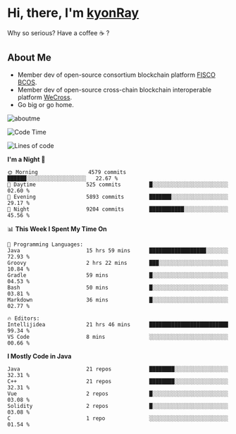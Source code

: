 # Hi, there, I'm [kyonRay](https://kyonRay.github.io)

Why so serious? Have a coffee ☕️ ?

## About Me

- Member dev of open-source consortium blockchain platform [FISCO BCOS](https://github.com/FISCO-BCOS).
- Member dev of open-source cross-chain blockchain interoperable platform [WeCross](https://github.com/WeBankBlockchain/WeCross).
- Go big or go home.

![aboutme](https://github-readme-stats.vercel.app/api?username=kyonRay&count_private=true&show_icons=true)

<!-- ![top-langs](https://github-readme-stats.vercel.app/api/top-langs/?username=kyonRay&layout=compact&hide=shell,html) -->

<!--START_SECTION:waka-->
![Code Time](http://img.shields.io/badge/Code%20Time-318%20hrs%2013%20mins-blue)

![Lines of code](https://img.shields.io/badge/From%20Hello%20World%20I%27ve%20Written-14.3%20million%20lines%20of%20code-blue)

**I'm a Night 🦉** 

```text
🌞 Morning                4579 commits        ██████░░░░░░░░░░░░░░░░░░░   22.67 % 
🌆 Daytime                525 commits         █░░░░░░░░░░░░░░░░░░░░░░░░   02.60 % 
🌃 Evening                5893 commits        ███████░░░░░░░░░░░░░░░░░░   29.17 % 
🌙 Night                  9204 commits        ███████████░░░░░░░░░░░░░░   45.56 % 
```


📊 **This Week I Spent My Time On** 

```text
💬 Programming Languages: 
Java                     15 hrs 59 mins      ██████████████████░░░░░░░   72.93 % 
Groovy                   2 hrs 22 mins       ███░░░░░░░░░░░░░░░░░░░░░░   10.84 % 
Gradle                   59 mins             █░░░░░░░░░░░░░░░░░░░░░░░░   04.53 % 
Bash                     50 mins             █░░░░░░░░░░░░░░░░░░░░░░░░   03.81 % 
Markdown                 36 mins             █░░░░░░░░░░░░░░░░░░░░░░░░   02.77 % 

🔥 Editors: 
Intellijidea             21 hrs 46 mins      █████████████████████████   99.34 % 
VS Code                  8 mins              ░░░░░░░░░░░░░░░░░░░░░░░░░   00.66 % 
```

**I Mostly Code in Java** 

```text
Java                     21 repos            ████████░░░░░░░░░░░░░░░░░   32.31 % 
C++                      21 repos            ████████░░░░░░░░░░░░░░░░░   32.31 % 
Vue                      2 repos             █░░░░░░░░░░░░░░░░░░░░░░░░   03.08 % 
Solidity                 2 repos             █░░░░░░░░░░░░░░░░░░░░░░░░   03.08 % 
C                        1 repo              ░░░░░░░░░░░░░░░░░░░░░░░░░   01.54 % 
```




<!--END_SECTION:waka-->
